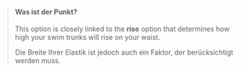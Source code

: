> #### Was ist der Punkt?
>
> This option is closely linked to the **rise** option that determines how high your swim trunks will rise on your waist.
>
> Die Breite Ihrer Elastik ist jedoch auch ein Faktor, der berücksichtigt werden muss.
